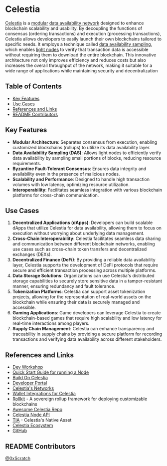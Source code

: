 # Celestia

[Celestia](https://celestia.org/) is a [modular](https://docs.celestia.org/learn/how-celestia-works/monolithic-vs-modular) [data availability network](https://blog.celestia.org/celestia-a-scalable-general-purpose-data-availability-layer-for-decentralized-apps-and-trust-minimized-sidechains/) designed to enhance blockchain scalability and usability. By decoupling the functions of consensus (ordering transactions) and execution (processing transactions), Celestia allows developers to easily launch their own blockchains tailored to specific needs. It employs a technique called [data availability sampling](https://arxiv.org/abs/1809.09044), which enables [light nodes](https://docs.celestia.org/nodes/light-node) to verify that transaction data is accessible without requiring them to download the entire blockchain. This innovative architecture not only improves efficiency and reduces costs but also increases the overall throughput of the network, making it suitable for a wide range of applications while maintaining security and decentralization

## Table of Contents

- [Key Features](#key-features)
- [Use Cases](#use-cases)
- [References and Links](#references-and-links)
- [README Contributors](#readme-contributors)

## Key Features

- **Modular Architecture**: Separates consensus from execution, enabling customized blockchains (rollups) to utilize its data availability layer.
- **Data Availability Sampling (DAS)**: Allows light nodes to efficiently verify data availability by sampling small portions of blocks, reducing resource requirements.
- **Byzantine Fault-Tolerant Consensus**: Ensures data integrity and availability even in the presence of malicious nodes.
- **Scalability and Performance**: Designed to handle high transaction volumes with low latency, optimizing resource utilization.
- **Interoperability**: Facilitates seamless integration with various blockchain platforms for cross-chain communication.

## Use Cases

1. **Decentralized Applications (dApps)**: Developers can build scalable dApps that utilize Celestia for data availability, allowing them to focus on execution without worrying about underlying data management.
2. **Cross-Chain Interoperability**: Celestia facilitates seamless data sharing and communication between different blockchain networks, enabling use cases such as cross-chain token transfers and decentralized exchanges (DEXs).
3. **Decentralized Finance (DeFi)**: By providing a reliable data availability layer, Celestia supports the development of DeFi protocols that require secure and efficient transaction processing across multiple platforms.
4. **Data Storage Solutions**: Organizations can use Celestia's distributed storage capabilities to securely store sensitive data in a tamper-resistant manner, ensuring redundancy and fault tolerance.
5. **Tokenization Platforms**: Celestia can support asset tokenization projects, allowing for the representation of real-world assets on the blockchain while ensuring their data is securely managed and accessible.
6. **Gaming Applications**: Game developers can leverage Celestia to create blockchain-based games that require high scalability and low latency for real-time interactions among players.
7. **Supply Chain Management**: Celestia can enhance transparency and traceability in supply chains by providing a secure platform for recording transactions and verifying data availability across different stakeholders.

## References and Links

- [Dev Workshop](https://www.youtube.com/watch?v=PaSa6vvbeRk&t=161s)
- [Quick Start Guide for running a Node](https://docs.celestia.org/nodes/quick-start)
- [Build On Celestia](https://docs.celestia.org/developers/build-whatever)
- [Developer Portal](https://celestia.org/build/)
- [Celestia's Networks](https://docs.celestia.org/nodes/participate)
- [Wallet Integrations for Celestia](https://docs.celestia.org/developers/wallets)
- [Rollkit](https://rollkit.dev/) - A sovereign rollup framework for deploying customizable blockchains
- [Awesome Celestia Repo](https://github.com/celestiaorg/awesome-celestia/)
- [Celestia Node API](https://node-rpc-docs.celestia.org/?version=v0.17.1)
- [TIA](https://docs.celestia.org/learn/tia) - Celestia's Native Asset
- [Celestia Ecosystem](https://celestia.org/ecosystem/)
- [GitHub](https://github.com/celestiaorg)

## README Contributors

[@0xScratch](https://github.com/0xScratch)
